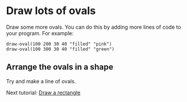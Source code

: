 # Draw lots of ovals

Draw some more ovals. You can do this by adding more lines of code to your program. For example:

```
draw-oval(100 200 30 40 "filled" "pink")
draw-oval(100 300 30 40 "filled" "green")
```

## Arrange the ovals in a shape

Try and make a line of ovals.

Next tutorial: [Draw a rectangle](#rectangle)
